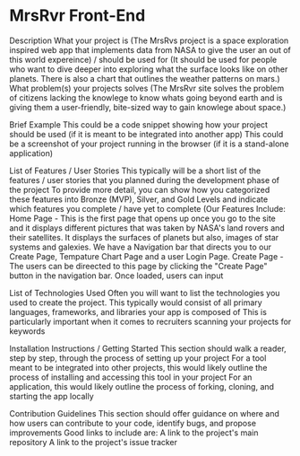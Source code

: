 # MrsRvr Front-End


Description
What your project is (The MrsRvs project is a space exploration inspired web app that implements data from NASA to give the user an out of this world expereince) / should be used for (It should be used for people who want to dive deeper into exploring what the surface looks like on other planets. There is also a chart that outlines the weather patterns on mars.)
What problem(s) your projects solves (The MrsRvr site solves the problem of citizens lacking the knowlege to know whats going beyond earth and is giving them a user-friendly, bite-sized way to gain knowlege about space.)


Brief Example
This could be a code snippet showing how your project should be used (if it is meant to be integrated into another app)
This could be a screenshot of your project running in the browser (if it is a stand-alone application)


List of Features / User Stories
This typically will be a short list of the features / user stories that you planned during the development phase of the project 
To provide more detail, you can show how you categorized these features into Bronze (MVP), Silver, and Gold Levels and indicate which features you complete / have yet to complete
(Our Features Include:
  Home Page - This is the first page that opens up once you go to the site and it displays different pictures that was taken by NASA's land rovers and their satellites. It displays the surfaces of planets but also, images of star systems and galexies. We have a Navigation bar that directs you to our Create Page, Tempature Chart Page and a user Login Page. 
  Create Page - The users can be direected to this page by clicking the "Create Page" button in the navigation bar. Once loaded, users can input 


List of Technologies Used
Often you will want to list the technologies you used to create the project.
This typically would consist of all primary languages, frameworks, and libraries your app is composed of
This is particularly important when it comes to recruiters scanning your projects for keywords


Installation Instructions / Getting Started
This section should walk a reader, step by step, through the process of setting up your project
For a tool meant to be integrated into other projects, this would likely outline the process of installing and accessing this tool in your project
For an application, this would likely outline the process of forking, cloning, and starting the app locally


Contribution Guidelines
This section should offer guidance on where and how users can contribute to your code, identify bugs, and propose improvements
Good links to include are:
A link to the project's main repository
A link to the project's issue tracker
